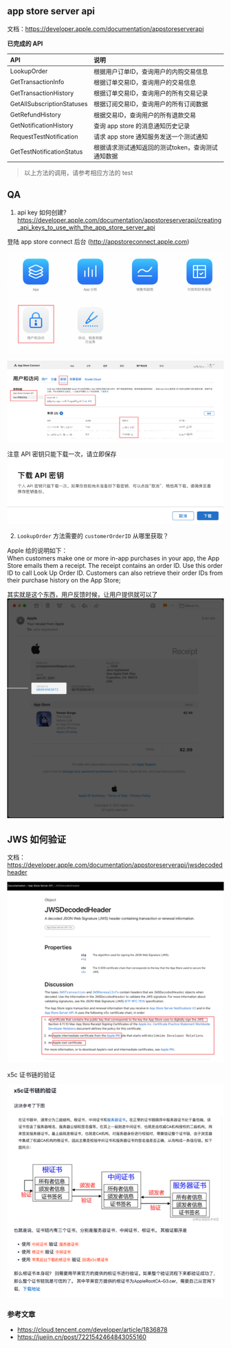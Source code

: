 ## app store server api
文档：https://developer.apple.com/documentation/appstoreserverapi

**已完成的 API**

| API | 说明                          |
| :--- |:----------------------------|
|LookupOrder| 根据用户订单ID，查询用户的内购交易信息        |
|GetTransactionInfo| 根据订单交易ID，查询用户的交易信息          |
|GetTransactionHistory| 根据订单交易ID，查询用户的所有交易记录        |
|GetAllSubscriptionStatuses| 根据订阅交易ID，查询用户的所有订阅数据        |
|GetRefundHistory| 根据交易ID，查询用户的所有退款交易        |
|GetNotificationHistory| 查询 app store 的消息通知历史记录      |
|RequestTestNotification| 请求 app store 通知服务发送一个测试通知   |
|GetTestNotificationStatus| 根据请求测试通知返回的测试token，查询测试通知数据 |

> 以上方法的调用，请参考相应方法的 test

## QA

1. api key 如何创建?          
   https://developer.apple.com/documentation/appstoreserverapi/creating_api_keys_to_use_with_the_app_store_server_api

登陆 app store connect 后台 (http://appstoreconnect.apple.com)

![img_5.png](img/img_5.png)

![img_3.png](img/img_3.png)

注意 API 密钥只能下载一次，请立即保存       
![img_2.png](img/img_2.png)

2. `LookupOrder` 方法需要的 `customerOrderID` 从哪里获取？

Apple 给的说明如下：       
When customers make one or more in-app purchases in your app, the App Store emails them a receipt. The receipt contains an order ID. Use this order ID to call Look Up Order ID. Customers can also retrieve their order IDs from their purchase history on the App Store;

其实就是这个东西，用户反馈时候，让用户提供就可以了       
![img_4.png](img/img_4.png)

## JWS 如何验证

文档：https://developer.apple.com/documentation/appstoreserverapi/jwsdecodedheader

![img.png](img/img.png)

x5c 证书链的验证

![img_1.png](img/img_1.png)

### 参考文章
- https://cloud.tencent.com/developer/article/1836878
- https://juejin.cn/post/7221542464843055160